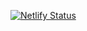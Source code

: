[![Netlify Status](https://api.netlify.com/api/v1/badges/a3a227fa-678d-4ae8-929a-8479f99166d4/deploy-status)](https://app.netlify.com/projects/bright-speculoos-7b8b1d/deploys)
